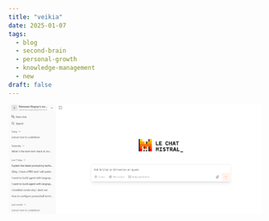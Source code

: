 ```yaml
---
title: "veikia"
date: 2025-01-07
tags:
  - blog
  - second-brain
  - personal-growth
  - knowledge-management
  - new
draft: false
---
```



![Pasted image 20250108111916.png](/images/Pasted%20image%2020250108111916.png)

